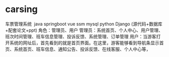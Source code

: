 # carsing
车票管理系统  java springboot vue ssm mysql python Django (源代码+数据库+配套论文+ppt) 角色：管理员、用户  管理员：系统首页、个人中心、用户管理、班次时间管理、班车信息管理、投诉反馈、系统管理、订单管理  用户：当游客打开系统的网址后，首先看到的就是首页界面。在这里，游客能够看到导航条显示首页、系统首页、班车信息、通知公告、投诉反馈、在线客服、个人中心等，
